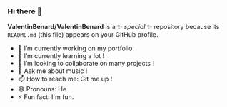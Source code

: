 ### Hi there 👋

**ValentinBenard/ValentinBenard** is a ✨ _special_ ✨ repository because its `README.md` (this file) appears on your GitHub profile.

- 🔭 I’m currently working on my portfolio.
- 🌱 I’m currently learning a lot !
- 👯 I’m looking to collaborate on many projects !
- 💬 Ask me about music !
- 📫 How to reach me: Git me up !
- 😄 Pronouns: He
- ⚡ Fun fact: I'm fun.

